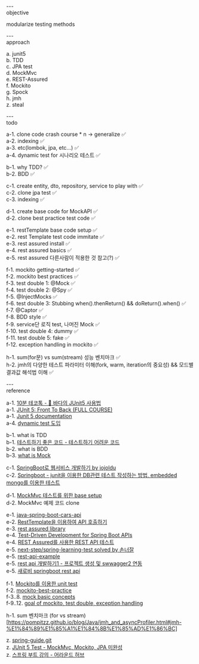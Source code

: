 
---\
objective

modularize testing methods



---\
approach

a. junit5\
b. TDD\
c. JPA test\
d. MockMvc\
e. REST-Assured\
f. Mockito\
g. Spock\
h. jmh\
z. steal



---\
todo

a-1. clone code crash course * n -> generalize :white_check_mark:\
a-2. indexing :white_check_mark:\
a-3. etc(lombok, jpa, etc...) :white_check_mark:\
a-4. dynamic test for 시나리오 테스트 :white_check_mark:

b-1. why TDD? :white_check_mark:\
b-2. BDD :white_check_mark:

c-1. create entity, dto, repository, service to play with :white_check_mark:\
c-2. clone jpa test :white_check_mark:\
c-3. indexing :white_check_mark:

d-1. create base code for MockAPI :white_check_mark:\
d-2. clone best practice test code :white_check_mark:

e-1. restTemplate base code setup :white_check_mark:\
e-2. rest Template test code immitate :white_check_mark:\
e-3. rest assured install :white_check_mark:\
e-4. rest assured basics :white_check_mark:\
e-5. rest assured 다른사람이 적용한 것 참고(?) :white_check_mark:

f-1. mockito getting-started :white_check_mark:\
f-2. mockito best practices :white_check_mark:\
f-3. test double 1: @Mock :white_check_mark:\
f-4. test double 2: @Spy :white_check_mark:\
f-5. @InjectMocks :white_check_mark:\
f-6. test double 3: Stubbing when().thenReturn() && doReturn().when() :white_check_mark:\
f-7. @Captor :white_check_mark:\
f-8. BDD style :white_check_mark:\
f-9. service단 로직 test, 나머진 Mock :white_check_mark:\
f-10. test double 4: dummy :white_check_mark:\
f-11. test double 5: fake :white_check_mark:\
f-12. exception handling in mockito :white_check_mark:

h-1. sum(for문) vs sum(stream) 성능 벤치마크 :white_check_mark:\
h-2. jmh의 다양한 테스트 파라미터 이해(fork, warm, iteration의 중요성) && 모드별 결과값 해석법 이해 :white_check_mark:

---\
reference

a-1. [10분 테코톡 - 🌊 바다의 JUnit5 사용법](https://www.youtube.com/watch?v=EwI3E9Natcw&ab_channel=%EC%9A%B0%EC%95%84%ED%95%9CTech) \
a-1. [JUnit 5: Front To Back (FULL COURSE)](https://www.youtube.com/watch?v=-RW_hyAtujo&ab_channel=Mannodermaus) \
a-1. [Junit 5 documentation](https://junit.org/junit5/docs/current/user-guide/) \
a-4. [dynamic test 도입](https://velog.io/@bagt/Dynamic-Test)

b-1. what is TDD\
b-1. [테스트하기 좋은 코드 - 테스트하기 어려운 코드](https://jojoldu.tistory.com/674) \
b-2. what is BDD\
b-3. [what is Mock](https://happy-coding-day.tistory.com/entry/Mock-%EA%B0%9D%EC%B2%B4%EB%9E%80-%EB%AC%B4%EC%97%87%EC%9D%BC%EA%B9%8C-%EC%99%9C-%EC%8D%A8%EC%95%BC%EB%90%A0%EA%B9%8C)

c-1. [SpringBoot로 웹서비스 개발하기 by jojoldu](https://github.com/jojoldu/springboot-webservice) \
c-2. [Springboot - junit을 이용한 DB관련 테스트 작성하는 방법, embedded mongo를 이용한 테스트](https://coding-start.tistory.com/323?category=738631)

d-1. [MockMvc 테스트를 위한 base setup](https://github.com/jojoldu/springboot-webservice) \
d-2. MockMvc 예제 코드 clone

e-1. [java-spring-boot-cars-api](https://github.dev/ro6ley/java-spring-boot-cars-api) \
e-2. [RestTemplate을 이용하여 API 호출하기](https://minkwon4.tistory.com/178) \
e-3. [rest assured library](https://github.com/rest-assured/rest-assured) \
e-4. [Test-Driven Development for Spring Boot APIs](https://stackabuse.com/test-driven-development-for-spring-boot-apis/) \
e-4. [REST Assured를 사용한 REST API 테스트](https://beenlife.tistory.com/34) \
e-5. [next-step/spring-learning-test solved by 손너잘](https://github.dev/bperhaps/spring-learning-test/tree/mvc-minsung) \
e-5. [rest-api-example](https://github.dev/sunghs/rest-api-example) \
e-5. [rest api 개발하기1 - 프로젝트 생성 및 swwagger2 연동](https://sunghs.tistory.com/117) \
e-5. [새로비 springboot rest api](https://engkimbs.tistory.com/category/Spring/Spring%20Rest%20API)

f-1. [Mockito를 이용한 unit test](https://www.crocus.co.kr/1556?category=395790) \
f-2. [mockito-best-practice](https://codechacha.com/ko/mockito-best-practice/) \
f-3..8. [mock basic concepts](https://effortguy.tistory.com/141) \
f-9..12. [goal of mockito, test double, exception handling](https://github.com/dinesh-varyani/mockito)

h-1. sum 벤치마크 (for vs stream)[https://pompitzz.github.io/blog/Java/jmh_and_asyncProfiler.html#jmh-%E1%84%89%E1%85%A1%E1%84%8B%E1%85%AD%E1%86%BC]

z. [spring-guide.git](https://github.com/cheese10yun/spring-guide/blob/master/docs/test-guide.md) \
z. [JUnit 5 Test - MockMvc, Mockito, JPA 미완성](https://theheydaze.tistory.com/218?category=935990) \
z. [스프링 부트 강의 - 어라운드 허브](https://www.youtube.com/watch?v=rHJgMRimJ4Y&list=PLlTylS8uB2fBOi6uzvMpojFrNe7sRmlzU&index=1&ab_channel=%EC%96%B4%EB%9D%BC%EC%9A%B4%EB%93%9C%ED%97%88%EB%B8%8C%EC%8A%A4%ED%8A%9C%EB%94%94%EC%98%A4-AroundHubStudio)
